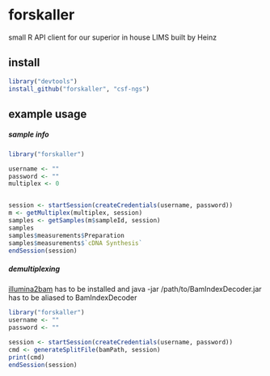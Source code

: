 forskaller
==========

small R API client for our superior in house LIMS built by Heinz

install
-------
```R
library("devtools")
install_github("forskaller", "csf-ngs")
```

example usage
-------------

##### sample info
```R
library("forskaller")

username <- ""
password <- ""
multiplex <- 0


session <- startSession(createCredentials(username, password))
m <- getMultiplex(multiplex, session)
samples <- getSamples(m$sampleId, session)
samples
samples$measurements$Preparation
samples$measurements$`cDNA Synthesis`
endSession(session)
```
##### demultiplexing 
[illumina2bam](https://github.com/wtsi-npg/illumina2bam) has to be installed and java -jar /path/to/BamIndexDecoder.jar has to be aliased to BamIndexDecoder

```R
library("forskaller")
username <- ""
password <- ""

session <- startSession(createCredentials(username, password))
cmd <- generateSplitFile(bamPath, session)
print(cmd)
endSession(session)





